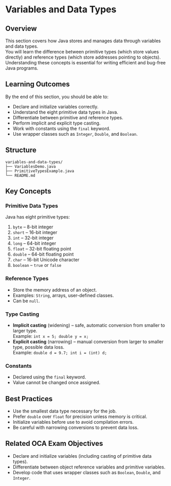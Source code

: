 # Variables and Data Types

## Overview
This section covers how Java stores and manages data through variables and data types.  
You will learn the difference between primitive types (which store values directly) and reference types (which store addresses pointing to objects). Understanding these concepts is essential for writing efficient and bug-free Java programs.

## Learning Outcomes
By the end of this section, you should be able to:
- Declare and initialize variables correctly.
- Understand the eight primitive data types in Java.
- Differentiate between primitive and reference types.
- Perform implicit and explicit type casting.
- Work with constants using the `final` keyword.
- Use wrapper classes such as `Integer`, `Double`, and `Boolean`.

## Structure
```
variables-and-data-types/
├── VariablesDemo.java
├── PrimitiveTypesExample.java
└── README.md
```

## Key Concepts

### Primitive Data Types
Java has eight primitive types:
1. `byte` – 8-bit integer
2. `short` – 16-bit integer
3. `int` – 32-bit integer
4. `long` – 64-bit integer
5. `float` – 32-bit floating point
6. `double` – 64-bit floating point
7. `char` – 16-bit Unicode character
8. `boolean` – `true` or `false`

### Reference Types
- Store the memory address of an object.
- Examples: `String`, arrays, user-defined classes.
- Can be `null`.

### Type Casting
- **Implicit casting** (widening) – safe, automatic conversion from smaller to larger type.  
  Example: `int x = 5; double y = x;`
- **Explicit casting** (narrowing) – manual conversion from larger to smaller type, possible data loss.  
  Example: `double d = 9.7; int i = (int) d;`

### Constants
- Declared using the `final` keyword.
- Value cannot be changed once assigned.

## Best Practices
- Use the smallest data type necessary for the job.
- Prefer `double` over `float` for precision unless memory is critical.
- Initialize variables before use to avoid compilation errors.
- Be careful with narrowing conversions to prevent data loss.

## Related OCA Exam Objectives
- Declare and initialize variables (including casting of primitive data types).
- Differentiate between object reference variables and primitive variables.
- Develop code that uses wrapper classes such as `Boolean`, `Double`, and `Integer`.